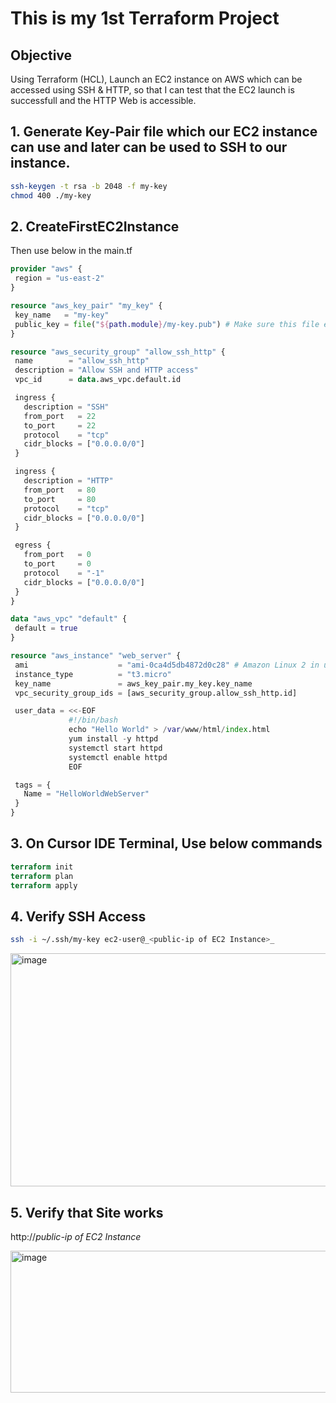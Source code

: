# This is my 1st Terraform Project
## Objective
Using Terraform (HCL), Launch an EC2 instance on AWS which can be accessed using SSH & HTTP, so that I can test that the EC2 launch is successfull and the HTTP Web is accessible.

## 1. Generate Key-Pair file which our EC2 instance can use and later can be used to SSH to our instance.

```bash
ssh-keygen -t rsa -b 2048 -f my-key
chmod 400 ./my-key
```
## 2. CreateFirstEC2Instance
 Then use below in the main.tf

 ```terraform
 provider "aws" {
  region = "us-east-2"
}

resource "aws_key_pair" "my_key" {
  key_name   = "my-key"
  public_key = file("${path.module}/my-key.pub") # Make sure this file exists
}

resource "aws_security_group" "allow_ssh_http" {
  name        = "allow_ssh_http"
  description = "Allow SSH and HTTP access"
  vpc_id      = data.aws_vpc.default.id

  ingress {
    description = "SSH"
    from_port   = 22
    to_port     = 22
    protocol    = "tcp"
    cidr_blocks = ["0.0.0.0/0"]
  }

  ingress {
    description = "HTTP"
    from_port   = 80
    to_port     = 80
    protocol    = "tcp"
    cidr_blocks = ["0.0.0.0/0"]
  }

  egress {
    from_port   = 0
    to_port     = 0
    protocol    = "-1"
    cidr_blocks = ["0.0.0.0/0"]
  }
}

data "aws_vpc" "default" {
  default = true
}

resource "aws_instance" "web_server" {
  ami                    = "ami-0ca4d5db4872d0c28" # Amazon Linux 2 in us-east-2
  instance_type          = "t3.micro"
  key_name               = aws_key_pair.my_key.key_name
  vpc_security_group_ids = [aws_security_group.allow_ssh_http.id]

  user_data = <<-EOF
              #!/bin/bash
              echo "Hello World" > /var/www/html/index.html
              yum install -y httpd
              systemctl start httpd
              systemctl enable httpd
              EOF

  tags = {
    Name = "HelloWorldWebServer"
  }
}
```

## 3. On Cursor IDE Terminal, Use below commands
```terraform
terraform init
terraform plan
terraform apply
```

## 4. Verify SSH Access

```bash
ssh -i ~/.ssh/my-key ec2-user@_<public-ip of EC2 Instance>_
```
  <img width="1489" height="373" alt="image" src="https://github.com/user-attachments/assets/3b15dacf-0040-4f73-84f4-2756b11224f2" />



## 5. Verify that Site works
http://_public-ip of EC2 Instance_

  <img width="760" height="227" alt="image" src="https://github.com/user-attachments/assets/9b19dcbf-cddd-4ecd-ac98-92d38d8b4715" />

